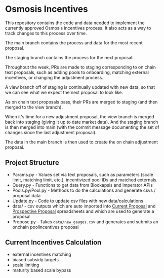 # Osmosis Incentives

This repository contains the code and data needed to implement the currently approved Osmosis incentives process. It also acts as a way to track changes to this process over time.

The main branch contains the process and data for the most recent proposal.

The staging branch contains the process for the next proposal.

Throughout the week, PRs are made to staging corresponding to on chain text proposals, such as adding pools to onboarding, matching external incentives, or changing the adjustment process.

A view branch off of staging is continually updated with new data, so that we can see what we expect the next proposal to look like.

As on chain text proposals pass, their PRs are merged to staging (and then merged to the view branch).

When it's time for a new adjustment proposal, the view branch is merged back into staging (giving it up to date market data). And the staging branch is then merged into main (with the commit message documenting the set of changes since the last adjustment proposal).

The data in the main branch is then used to create the on chain adjustment proposal.


## Project Structure

- Params.py - Values set via text proposals, such as parameters (scale limit, matching limit, etc.), incentivized pool IDs and matched externals.
- Query.py - Functions to get data from Blockapsis and Imperator APIs
- Pools.py/Pool.py - Methods to do the calculations and generate csvs / proposal data
- Update.py - Code to update csv files with new data/calculations
- data/ - csv outputs which are auto imported into [Current Proposal](https://docs.google.com/spreadsheets/d/1ydQfgEDot0AC9xuT2txc39VBfuum_I1gU_1-GrmrWx4/edit?usp=sharing) and [Prospective Proposal](https://docs.google.com/spreadsheets/d/1oEn8JtrIU1mze_3Fw4DbbxWBq6yPUM-yAoaOPxG6Y1k/edit?usp=sharing) spreadsheets and which are used to generate a proposal
- Propose.py - Takes `data/new_gauges.csv` and generates and submits an onchain poolincentives proposal

## Current Incentives Calculation

- external incentives matching
- biased subsidy targets
- scale limiting
- maturity based scale bypass
